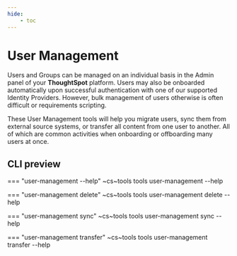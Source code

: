 ```yaml
---
hide:
    - toc
---
```


# User Management

Users and Groups can be managed on an individual basis in the Admin panel of your
__ThoughtSpot__ platform. Users may also be onboarded automatically upon successful
authentication with one of our supported Identity Providers. However, bulk management of
users otherwise is often difficult or requirements scripting.

These User Management tools will help you migrate users, sync them from external source
systems, or transfer all content from one user to another. All of which are common
activities when onboarding or offboarding many users at once.


## CLI preview

=== "user-management --help"
    ~cs~tools tools user-management --help

=== "user-management delete"
    ~cs~tools tools user-management delete --help

=== "user-management sync"
    ~cs~tools tools user-management sync --help

=== "user-management transfer"
    ~cs~tools tools user-management transfer --help

[contrib-boonhapus]: https://github.com/boonhapus
[tsut]: https://github.com/thoughtspot/user_tools

